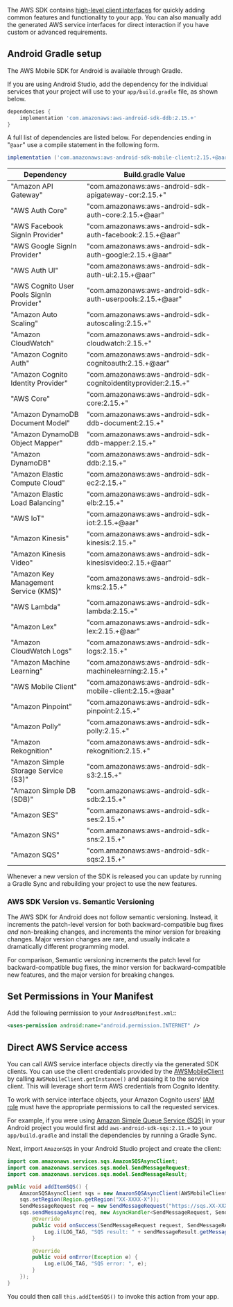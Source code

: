The AWS SDK contains [high-level client interfaces](~/start/start.md) for quickly adding common features and functionality to your app. You can also manually add the generated AWS service interfaces for direct interaction if you have custom or advanced requirements.

## Android Gradle setup

The AWS Mobile SDK for Android is available through Gradle.

If you are using Android Studio, add the dependency for the individual services that your project will use to your `app/build.gradle` file, as shown below.

```groovy
dependencies {
    implementation 'com.amazonaws:aws-android-sdk-ddb:2.15.+'
}
```

A full list of dependencies are listed below. For dependencies ending in "`@aar`" use a compile statement in the following form.

```groovy
implementation ('com.amazonaws:aws-android-sdk-mobile-client:2.15.+@aar') { transitive = true }
```

| Dependency                               | Build.gradle Value                                             |
| ---------------------------------------- | -------------------------------------------------------------- |
| "Amazon API Gateway"                     | "com.amazonaws:aws-android-sdk-apigateway-cor:2.15.+"          |
| "AWS Auth Core"                          | "com.amazonaws:aws-android-sdk-auth-core:2.15.+@aar"           |
| "AWS Facebook SignIn Provider"           | "com.amazonaws:aws-android-sdk-auth-facebook:2.15.+@aar"       |
| "AWS Google SignIn Provider"             | "com.amazonaws:aws-android-sdk-auth-google:2.15.+@aar"         |
| "AWS Auth UI"                            | "com.amazonaws:aws-android-sdk-auth-ui:2.15.+@aar"             |
| "AWS Cognito User Pools SignIn Provider" | "com.amazonaws:aws-android-sdk-auth-userpools:2.15.+@aar"      |
| "Amazon Auto Scaling"                    | "com.amazonaws:aws-android-sdk-autoscaling:2.15.+"             |
| "Amazon CloudWatch"                      | "com.amazonaws:aws-android-sdk-cloudwatch:2.15.+"              |
| "Amazon Cognito Auth"                    | "com.amazonaws:aws-android-sdk-cognitoauth:2.15.+@aar"         |
| "Amazon Cognito Identity Provider"       | "com.amazonaws:aws-android-sdk-cognitoidentityprovider:2.15.+" |
| "AWS Core"                               | "com.amazonaws:aws-android-sdk-core:2.15.+"                    |
| "Amazon DynamoDB Document Model"         | "com.amazonaws:aws-android-sdk-ddb-document:2.15.+"            |
| "Amazon DynamoDB Object Mapper"          | "com.amazonaws:aws-android-sdk-ddb-mapper:2.15.+"              |
| "Amazon DynamoDB"                        | "com.amazonaws:aws-android-sdk-ddb:2.15.+"                     |
| "Amazon Elastic Compute Cloud"           | "com.amazonaws:aws-android-sdk-ec2:2.15.+"                     |
| "Amazon Elastic Load Balancing"          | "com.amazonaws:aws-android-sdk-elb:2.15.+"                     |
| "AWS IoT"                                | "com.amazonaws:aws-android-sdk-iot:2.15.+@aar"                 |
| "Amazon Kinesis"                         | "com.amazonaws:aws-android-sdk-kinesis:2.15.+"                 |
| "Amazon Kinesis Video"                   | "com.amazonaws:aws-android-sdk-kinesisvideo:2.15.+@aar"        |
| "Amazon Key Management Service (KMS)"    | "com.amazonaws:aws-android-sdk-kms:2.15.+"                     |
| "AWS Lambda"                             | "com.amazonaws:aws-android-sdk-lambda:2.15.+"                  |
| "Amazon Lex"                             | "com.amazonaws:aws-android-sdk-lex:2.15.+@aar"                 |
| "Amazon CloudWatch Logs"                 | "com.amazonaws:aws-android-sdk-logs:2.15.+"                    |
| "Amazon Machine Learning"                | "com.amazonaws:aws-android-sdk-machinelearning:2.15.+"         |
| "AWS Mobile Client"                      | "com.amazonaws:aws-android-sdk-mobile-client:2.15.+@aar"       |
| "Amazon Pinpoint"                        | "com.amazonaws:aws-android-sdk-pinpoint:2.15.+"                |
| "Amazon Polly"                           | "com.amazonaws:aws-android-sdk-polly:2.15.+"                   |
| "Amazon Rekognition"                     | "com.amazonaws:aws-android-sdk-rekognition:2.15.+"             |
| "Amazon Simple Storage Service (S3)"     | "com.amazonaws:aws-android-sdk-s3:2.15.+"                      |
| "Amazon Simple DB (SDB)"                 | "com.amazonaws:aws-android-sdk-sdb:2.15.+"                     |
| "Amazon SES"                             | "com.amazonaws:aws-android-sdk-ses:2.15.+"                     |
| "Amazon SNS"                             | "com.amazonaws:aws-android-sdk-sns:2.15.+"                     |
| "Amazon SQS"                             | "com.amazonaws:aws-android-sdk-sqs:2.15.+"                     |

Whenever a new version of the SDK is released you can update by running a Gradle Sync and rebuilding your project to use the new features.

### AWS SDK Version vs. Semantic Versioning

The AWS SDK for Android does not follow semantic versioning. Instead, it increments the patch-level version for both backward-compatible bug fixes *and* non-breaking changes, and increments the minor version for breaking changes. Major version changes are rare, and usually indicate a dramatically different programming model.

For comparison, Semantic versioning increments the patch level for backward-compatible bug fixes, the minor version for backward-compatible new features, and the major version for breaking changes.

## Set Permissions in Your Manifest

Add the following permission to your `AndroidManifest.xml`::

```xml
<uses-permission android:name="android.permission.INTERNET" />
```

## Direct AWS Service access

You can call AWS service interface objects directly via the generated SDK clients. You can use the client credentials provided by the [AWSMobileClient](~/sdk/auth/getting-started.md) by calling `AWSMobileClient.getInstance()` and passing it to the service client. This will leverage short term AWS credentials from Cognito Identity.

<amplify-callout warning>

To work with service interface objects, your Amazon Cognito users' [IAM role](https://docs.aws.amazon.com/cognito/latest/developerguide/iam-roles.html) must have the appropriate permissions to call the requested services.

</amplify-callout>

For example, if you were using [Amazon Simple Queue Service (SQS)](https://aws.amazon.com/sqs/) in your Android project you would first add `aws-android-sdk-sqs:2.11.+` to your `app/build.gradle` and install the dependencies by running a Gradle Sync.

Next, import `AmazonSQS` in your Android Studio project and create the client:

```java
import com.amazonaws.services.sqs.AmazonSQSAsyncClient;
import com.amazonaws.services.sqs.model.SendMessageRequest;
import com.amazonaws.services.sqs.model.SendMessageResult;

public void addItemSQS() {
    AmazonSQSAsyncClient sqs = new AmazonSQSAsyncClient(AWSMobileClient.getInstance());
    sqs.setRegion(Region.getRegion("XX-XXXX-X"));
    SendMessageRequest req = new SendMessageRequest("https://sqs.XX-XXXX-X.amazonaws.com/XXXXXXXXXXXX/MyQueue", "hello world");
    sqs.sendMessageAsync(req, new AsyncHandler<SendMessageRequest, SendMessageResult>() {
        @Override
        public void onSuccess(SendMessageRequest request, SendMessageResult sendMessageResult) {
            Log.i(LOG_TAG, "SQS result: " + sendMessageResult.getMessageId());
        }

        @Override
        public void onError(Exception e) {
            Log.e(LOG_TAG, "SQS error: ", e);
        }
    });
}
```

You could then call `this.addItemSQS()` to invoke this action from your app.